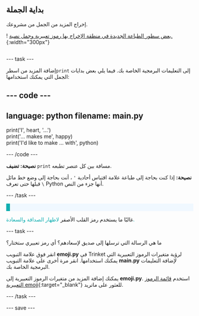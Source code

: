 ## بداية الجملة

<div style="display: flex; flex-wrap: wrap">
<div style="flex-basis: 200px; flex-grow: 1; margin-right: 15px;">
إخراج المزيد من الجمل من مشروعك.
</div>
<div>

! [بعض سطور الطباعة الجديدة في منطقة الإخراج بها رموز تعبيرية وجمل نصية.](images/sentence_starter.png){:width="300px"}

</div>
</div>

--- task ---

إضافة المزيد من اسطر`print` إلى التعليمات البرمجية الخاصة بك. فيما يلي بعض بدايات الجمل التي يمكنك استخدامها:

--- code ---
---
language: python
filename: main.py
---

print('I', heart, '...')   
print('... makes me', happy)   
print('I\'d like to make ... with', python)

--- /code ---

**نصيحة: تضيف** `print` مسافة بين كل عنصر تطبعه.

**نصيحة:** إذا كنت بحاجة إلى طباعة علامة اقتباس أحادية `'` ، أنت بحاجة إلى وضع خط مائل `\` قبلها حتى تعرف Python أنها جزء من النص.

--- /task ---

<p style="border-left: solid; border-width:10px; border-color: #0faeb0; background-color: aliceblue; padding: 10px;">

غالبًا ما يستخدم </span> رمز القلب الأصفر<span style="color: #0faeb0"> لاظهار الصداقة والسعادة.</p>

--- task ---

ما هي الرسالة التي ترسلها إلى صديق لإسعادهم؟ أي رمز تعبيري ستختار؟

انقر فوق علامة التبويب **emoji.py** في Trinket لرؤية متغيرات الرموز التعبيرية التي يمكنك استخدامها. انقر مرة أخرى على علامة التبويب **main.py** لإضافة التعليمات البرمجية الخاصة بك.

يمكنك إضافة المزيد من متغيرات الرموز التعبيرية إلى **emoji.py**. استخدم [قائمة الرموز التعبيرية emoji](https://unicode.org/emoji/charts/full-emoji-list.html){:target="_blank"} للعثور على ماتريد.

--- /task ---

--- save ---
